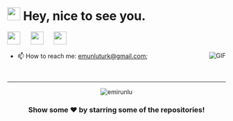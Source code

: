 <h1><img src="https://emojis.slackmojis.com/emojis/images/1531849430/4246/blob-sunglasses.gif?1531849430" width="30"/> Hey, nice to see you.</h1>

<p align="left">
<a href="https://www.linkedin.com/in/emir-unluturk-11863612b/" target="_blank"><img height="30" src="https://icons.iconarchive.com/icons/danleech/simple/512/linkedin-icon.png"></a>&nbsp;&nbsp;&nbsp;&nbsp;&nbsp;
<a href="https://www.instagram.com/emir.unluturk/" target="_blank"><img height="30" src="https://icons.iconarchive.com/icons/martz90/circle/512/instagram-icon.png"></a>&nbsp;&nbsp;&nbsp;&nbsp;&nbsp;
<a href="https://open.spotify.com/user/drkugan?si=7d983ea9c75241df" target="_blank"><img height="30" src="https://icons.iconarchive.com/icons/froyoshark/enkel/512/Spotify-icon.png"></a>&nbsp;&nbsp;&nbsp;&nbsp;&nbsp;
</p>

<img align="right" alt="GIF" src="https://media.giphy.com/media/3ohzdKvLT1DxFxhZAI/giphy.gif" />

 - 📫 How to reach me: [emunluturk@gmail.com](mailto:emunluturk@gmail.com);

<br>

<hr>

<p align="center"> <img src="https://github-readme-stats.vercel.app/api?username=emirunlu&show_icons=true&theme=gotham&count_private=true" alt="emirunlu" />


</br>

<div align="center">

### Show some ❤️ by starring some of the repositories!
</div>

